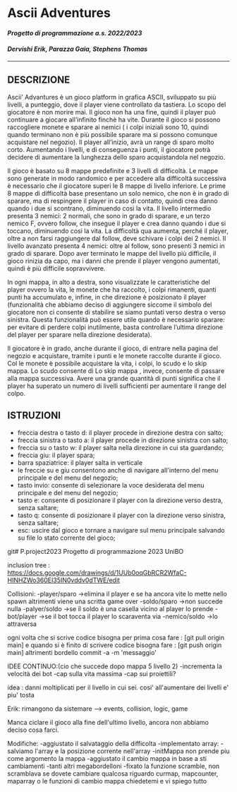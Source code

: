 # **Ascii Adventures**

#### *Progetto di programmazione a.s. 2022/2023*
#### *Dervishi Erik, Parazza Gaia, Stephens Thomas*

------------------------------------
## **DESCRIZIONE**
Ascii’ Advantures è un gioco platform in grafica ASCII, sviluppato su più livelli, a punteggio, dove il player viene controllato da tastiera.
Lo scopo del giocatore è non morire mai. Il gioco non ha una fine, quindi il player può continuare a giocare all’infinito finchè ha vite.  Durante il gioco si possono raccogliere monete e sparare ai nemici ( i colpi iniziali sono 10, quindi quando terminano non è più possibile sparare ma si possono comunque acquistare nel negozio).  Il player all’inizio, avrà un range di sparo molto corto. Aumentando i livelli, e di conseguenza i punti, il giocatore potrà decidere di aumentare la lunghezza dello sparo acquistandola nel negozio.

Il gioco è basato su 8 mappe predefinite e 3 livelli di difficoltà. Le mappe sono generate in modo randomico e per accedere alla difficoltà successiva è necessario che il giocatore superi le 8 mappe di livello inferiore.
Le prime 8 mappe di difficoltà base presentano un solo nemico, che non è in grado di sparare, ma di respingere il player in caso di contatto, quindi crea danno quando i due si scontrano, diminuendo così la vita.
Il livello intermedio presenta 3 nemici: 2 normali, che sono in grado di sparare, e un terzo nemico F, ovvero follow, che insegue il player e crea danno quando i due si toccano, diminuendo cosi la vita. La difficoltà qua aumenta, perché il player, oltre a non farsi raggiungere dal follow, deve schivare i colpi dei 2 nemici.
Il livello avanzato presenta 4 nemici: oltre al follow, sono presenti 3 nemici in grado di sparare. 
Dopo aver terminato le mappe del livello più difficile, il gioco rinizia da capo, ma i danni che prende il player vengono aumentati, quindi è più difficile sopravvivere.

In ogni mappa, in alto a destra, sono visualizzate le caratteristiche del player ovvero la vita, le monete che ha raccolto, i colpi rimanenti, quanti punti ha accumulato e, infine, in che direzione è posizionato il player (funzionalità che abbiamo deciso di aggiungere siccome il simbolo del giocatore non ci consente di stabilire se siamo puntati verso destra o verso sinistra. Questa funzionalità può essere utile quando è necessario sparare: per evitare di perdere colpi inutilmente, basta controllare l’ultima direzione del player per sparare nella direzione desiderata). 

Il giocatore è in grado, anche durante il gioco, di entrare nella pagina del negozio e acquistare, tramite i punti e le monete raccolte durante il gioco.  Col le monete è possibile acquistare la vita, i colpi, lo scudo e lo skip mappa. 
Lo scudo consente di
Lo skip mappa , invece, consente di passare alla mappa successiva.
Avere una grande quantità di punti significa che il player ha superato un numero di livelli sufficienti per aumentare il range del colpo.


## **ISTRUZIONI**
- freccia destra o tasto d: il player procede in direzione destra con salto;
- freccia sinistra o tasto a: il player procede in direzione sinistra con salto;
- freccia su o tasto w: il player salta nella direzione in cui sta guardando;
- freccia giu: il player spara;
- barra spaziatrice: il player salta in verticale
- le freccie su e giu consentono anche di navigare all'interno del menu principale e del menu del negozio;
- tasto invio: consente di selezionare la voce desiderata del menu principale e del menu del negozio;
- tasto e: consente di posizionare il player con la direzione verso destra, senza saltare;
- tasto q: consente di posizionare il player con la direzione verso sinistra, senza saltare;
- esc: uscire dal gioco e tornare a navigare sul menu principale salvando su file lo stato corrente del gioco;



git# P.project2023
Progetto di programmazione 2023 UniBO

inclusion tree : https://docs.google.com/drawings/d/1UUb0oqGbRCR2WfaC-HINHZWo360EI35IN0vddv0dTWE/edit

Collisioni:
-player/sparo ->elimina il player e se ha ancora vite lo mette nello spawn altrimenti viene una scritta game over 
-soldo/sparo  ->non succede nulla
-palyer/soldo ->se il soldo è una casella vicino al player lo prende
-bot/player   ->se il bot tocca il player lo scaraventa via
-nemico/soldo ->lo attraversa


ogni volta che si scrive codice bisogna per prima cosa fare : [git pull origin main] e quando si è finito di scrivere codice bisogna fare : [git push origin main] altrimenti bordello 
commit -a -m 'messaggio'


IDEE CONTINUO:(cio che succede dopo mappa 5 livello 2)
-incrementa la velocità dei bot
-cap sulla vita massima
-cap sui proiettili?

idea : danni moltiplicati per il livello in cui sei. cosi' all'aumentare dei livelli e' piu' tosta

Erik: rimangono da sistemare --> events, collision, logic, game

Manca ciclare il gioco alla fine dell'ultimo livello, ancora non abbiamo deciso cosa farci.


Modifiche:
-aggiustato il salvataggio della difficolta
-implementato array:
    -salviamo l'array e la posizione corrente nell'array
    -initMappa non prende piu come argomento la mappa
    -aggiustato il cambio mappa in base a sti cambiamenti
    -tanti altri megabordelloni
-fixato la funzione scramble, non scramblava
se dovete cambiare qualcosa riguardo curmap, mapcounter, maparray o le funzioni di cambio mappa chiedetemi e vi spiego tutto
